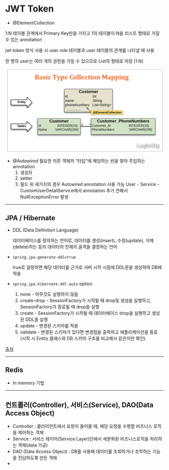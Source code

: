 # JWT Token

* @ElementCollection

1:N 테이블 관계에서 Primary Key만을 가지고 1의 테이블이 N을 리스트 형태로 가질 수 있는 annotation

jwt token 방식 사용 시 user role 테이블과 user 테이블의 관계를 나타낼 때 사용

한 명의 user는 여러 개의 권한을 가질 수 있으므로 List의 형태로 저장 (1:N)

[![Picture](https://github.com/koogk7/LoginApiForJwtAndSecurity/blob/master/image-20190715235023105.png?raw=true)](https://github.com/koogk7/LoginApiForJwtAndSecurity/blob/master/image-20190715235023105.png?raw=true)

* @Autowired
필요한 의존 객체의 “타입"에 해당하는 빈을 찾아 주입하는 annotation
    1. 생성자
    2. setter
    3. 필드
위 세가지의 경우 Autowired annotation 사용 가능
User - Service - CustomUserDetailService에서 annotation 추가 안해서 NullExceptionError 발생

------------

## JPA / Hibernate

* DDL (Data Definition Language)

  데이터베이스를 정의하는 언어로, 데이터를 생성(insert), 수정(update), 삭제(delete)하는 등의 데이터의 전체의 골격을 결정하는 언어

* `spring.jpa.generate-ddl=true` 

   true로 설정하면 해당 데이터를 근거로 서버 시작 시점에 DDL문을 생성하여 DB에 적용

* `spring.jpa.hibernate.ddl-auto` option

  1. none - 아무것도 실행하지 않음
  2. create-drop -  SessionFactory가 시작될 때 drop및 생성을 실행하고, SessionFactory가 종료될 때 drop을 실행
  3. create - SessionFactory가 시작될 때 데이터베이스 drop을 실행하고 생성된 DDL을 실행
  4. update - 변경된 스키마를 적용
  5. validate - 변경된 스키마가 있다면 변경점을 출력하고 애플리케이션을 종료 (시작 시 Entity 클래스와 DB 스키마 구조를 비교해서 같은지만 확인)

[출처](https://velog.io/@owljoa/%EC%88%98%EC%A0%95%ED%95%84%EC%9A%94-JPA-Hibernate-%EC%B4%88%EA%B8%B0-%EB%8D%B0%EC%9D%B4%ED%84%B0-%EC%83%9D%EC%84%B1-)

----------

## Redis

* In memory 기법



----

## 컨트롤러(Controller), 서비스(Service), DAO(Data Access Object)

* Controller : 클라이언트에서 요청이 들어올 때, 해당 요청을 수행할 비즈니스 로직을 제어하는 객체
* Service : 서비스 레이어(Service Layer)단에서 세분화된 비즈니스로직을 처리하는 객체(data 가공)
* DAO (Data Access Object) : DB를 사용해 데이터를 조회하거나 조작하는 기능을 전담하도록 만든 객체
* 

